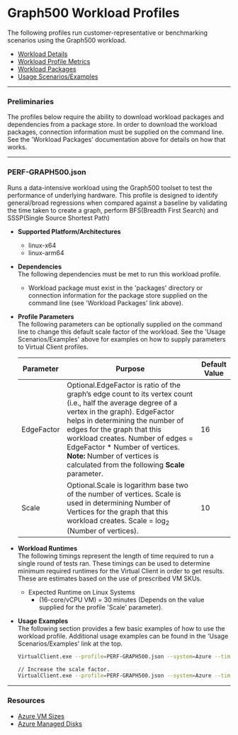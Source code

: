 ﻿# Graph500 Workload Profiles
The following profiles run customer-representative or benchmarking scenarios using the Graph500 workload.  

* [Workload Details](./Graph500.md)  
* [Workload Profile Metrics](./Graph500Metrics.md)  
* [Workload Packages](./DependencyPackages.md)
* [Usage Scenarios/Examples](./UsageScenarios.md)

-----------------------------------------------------------------------

### Preliminaries
The profiles below require the ability to download workload packages and dependencies from a package store. In order to download the workload packages, connection information 
must be supplied on the command line. See the 'Workload Packages' documentation above for details on how that works.

-----------------------------------------------------------------------

### PERF-GRAPH500.json
Runs a data-intensive workload using the Graph500 toolset to test the performance of underlying hardware.
This profile is designed to identify general/broad regressions when compared against a baseline by validating the time taken to create a graph, perform 
BFS(Breadth First Search) and SSSP(Single Source Shortest Path)

* **Supported Platform/Architectures**
  * linux-x64
  * linux-arm64

* **Dependencies**  
  The following dependencies must be met to run this workload profile.

  * Workload package must exist in the 'packages' directory or connection information for the package store supplied on the command line (see 'Workload Packages' link above).

* **Profile Parameters**  
  The following parameters can be optionally supplied on the command line to change this default scale factor of the workload. See the 'Usage Scenarios/Examples' above for 
  examples on how to supply parameters to Virtual Client profiles.

  | Parameter                 | Purpose                                                                         | Default Value |
  |---------------------------|---------------------------------------------------------------------------------|---------------|
  | EdgeFactor                | Optional.EdgeFactor is ratio of the graph’s edge count to its vertex count (i.e., half the average degree of a vertex in the graph). EdgeFactor helps in determining the number of edges for the graph that this workload creates.  Number of edges = EdgeFactor * Number of vertices.  **Note:** Number of vertices is calculated from the following <b>Scale</b> parameter.| 16 |
  | Scale                     | Optional.Scale is logarithm base two of the number of vertices. Scale is used in determining Number of Vertices for the graph that this workload creates.  Scale = log<sub>2</sub> (Number of vertices). | 10 |

* **Workload Runtimes**  
  The following timings represent the length of time required to run a single round of tests ran. These timings can be used to determine
  minimum required runtimes for the Virtual Client in order to get results. These are estimates based on the use of prescribed VM SKUs.

  * Expected Runtime on Linux Systems
    * (16-core/vCPU VM) = 30 minutes (Depends on the value supplied for the profile 'Scale' parameter).

* **Usage Examples**  
  The following section provides a few basic examples of how to use the workload profile. Additional usage examples can be found in the
  'Usage Scenarios/Examples' link at the top.


  ``` bash
  VirtualClient.exe --profile=PERF-GRAPH500.json --system=Azure --timeout=1440 --packageStore="{BlobConnectionString|SAS Uri}"

  // Increase the scale factor.
  VirtualClient.exe --profile=PERF-GRAPH500.json --system=Azure --timeout=1440 --packageStore="{BlobConnectionString|SAS Uri}" --parameters=Scale=20
  ```

-----------------------------------------------------------------------

### Resources
* [Azure VM Sizes](https://docs.microsoft.com/en-us/azure/virtual-machines/sizes)
* [Azure Managed Disks](https://azure.microsoft.com/en-us/pricing/details/managed-disks/)